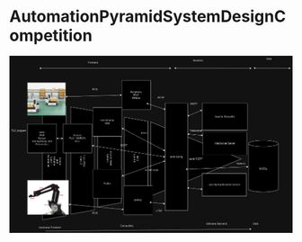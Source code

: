 # AutomationPyramidSystemDesignCompetition

![System Design](https://github.com/junxian428/AutomationPyramidSystemDesignCompetition/blob/main/AutomationPyramid.drawio.png)
